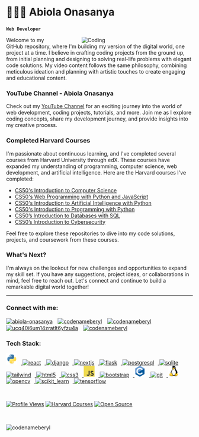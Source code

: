 # 👨🏾‍💻 Abiola Onasanya

**`Web Developer`**

<img align="right" alt="Coding" width="300" src="https://i.imgur.com/bSF8tXY.gif" style="margin-left:30px;padding-left:30px;">

Welcome to my GitHub repository, where I'm building my version of the digital world, one project at a time. I believe in crafting coding projects from the ground up, from initial planning and designing to solving real-life problems with elegant code solutions. My video content follows the same philosophy, combining meticulous ideation and planning with artistic touches to create engaging and educational content.

### YouTube Channel - Abiola Onasanya

Check out my [YouTube Channel](https://www.youtube.com/@codenameberyl) for an exciting journey into the world of web development, coding projects, tutorials, and more. Join me as I explore coding concepts, share my development journey, and provide insights into my creative process.

### Completed Harvard Courses

I'm passionate about continuous learning, and I've completed several courses from Harvard University through edX. These courses have expanded my understanding of programming, computer science, web development, and artificial intelligence. Here are the Harvard courses I've completed:

- [CS50's Introduction to Computer Science](https://github.com/codenameberyl/CS50X)
- [CS50's Web Programming with Python and JavaScript](https://github.com/codenameberyl/CS50W)
- [CS50's Introduction to Artificial Intelligence with Python](https://github.com/codenameberyl/CS50AI)
- [CS50's Introduction to Programming with Python](https://github.com/codenameberyl/CS50P)
- [CS50’s Introduction to Databases with SQL](https://github.com/codenameberyl/CS50SQL)
- [CS50’s Introduction to Cybersecurity](https://github.com/codenameberyl/CS50CY)

Feel free to explore these repositories to dive into my code solutions, projects, and coursework from these courses.

### What's Next?

I'm always on the lookout for new challenges and opportunities to expand my skill set. If you have any suggestions, project ideas, or collaborations in mind, feel free to reach out. Let's connect and continue to build a remarkable digital world together!

---

<h3 align="left">Connect with me:</h3>
<p align="left">
<a href="https://linkedin.com/in/abiola-onasanya" target="blank"><img align="center" src="https://cdn.jsdelivr.net/gh/devicons/devicon/icons/linkedin/linkedin-original.svg" alt="abiola-onasanya" height="20" width="30" style="padding-right:10px;" /></a>
<a href="https://twitter.com/codenameberyl" target="blank"><img align="center" src="https://cdn.jsdelivr.net/gh/devicons/devicon/icons/twitter/twitter-original.svg" alt="codenameberyl" height="20" width="30" style="padding-right:10px;" /></a>
<a href="https://instagram.com/codenameberyl" target="blank"><img align="center" src="https://raw.githubusercontent.com/rahuldkjain/github-profile-readme-generator/master/src/images/icons/Social/instagram.svg" alt="codenameberyl" height="20" width="30" style="padding-right:10px;" /></a>
<a href="https://www.youtube.com/@codenameberyl" target="blank"><img align="center" src="https://raw.githubusercontent.com/rahuldkjain/github-profile-readme-generator/master/src/images/icons/Social/youtube.svg" alt="ucq40i6um14zratlt6yfzu4a" height="20" width="30" style="padding-right:10px;" /></a>
<a href="https://fb.com/codenameberyl" target="blank"><img align="center" src="https://cdn.jsdelivr.net/gh/devicons/devicon/icons/facebook/facebook-original.svg" alt="codenameberyl" height="20" width="30" style="padding-right:10px;" /></a>
</p>

<h3 align="left">Tech Stack:</h3>
<p align="left"> <a href="https://www.python.org" target="_blank" rel="noreferrer"> <img src="https://raw.githubusercontent.com/devicons/devicon/master/icons/python/python-original.svg" alt="python" width="30" height="30" style="padding-right:10px;"/> </a> <a href="https://reactjs.org/" target="_blank" rel="noreferrer"> <img src="https://cdn.jsdelivr.net/gh/devicons/devicon/icons/react/react-original.svg" alt="react" width="30" height="30" style="padding-right:10px;"/> </a> <a href="https://www.djangoproject.com/" target="_blank" rel="noreferrer"> <img src="https://cdn.worldvectorlogo.com/logos/django.svg" alt="django" width="30" height="30" style="padding-right:10px;"/> </a> <a href="https://nextjs.org/" target="_blank" rel="noreferrer"> <img src="https://cdn.jsdelivr.net/gh/devicons/devicon/icons/nextjs/nextjs-line.svg" alt="nextjs" width="30" height="30" style="padding-right:10px;"/> </a> <a href="https://flask.palletsprojects.com/" target="_blank" rel="noreferrer"> <img src="https://www.vectorlogo.zone/logos/pocoo_flask/pocoo_flask-icon.svg" alt="flask" width="30" height="30" style="padding-right:10px;"/> </a> <a href="https://www.postgresql.org" target="_blank" rel="noreferrer"> <img src="https://cdn.jsdelivr.net/gh/devicons/devicon/icons/postgresql/postgresql-original.svg" alt="postgresql" width="30" height="30" style="padding-right:10px;"/> </a> <a href="https://www.sqlite.org/" target="_blank" rel="noreferrer"> <img src="https://www.vectorlogo.zone/logos/sqlite/sqlite-icon.svg" alt="sqlite" width="30" height="30" style="padding-right:10px;"/> </a> <a href="https://tailwindcss.com/" target="_blank" rel="noreferrer"> <img src="https://www.vectorlogo.zone/logos/tailwindcss/tailwindcss-icon.svg" alt="tailwind" width="30" height="30" style="padding-right:10px;"/> <a href="https://www.w3.org/html/" target="_blank" rel="noreferrer"> <img src="https://cdn.jsdelivr.net/gh/devicons/devicon/icons/html5/html5-original.svg" alt="html5" width="30" height="30" style="padding-right:10px;"/> </a> <a href="https://www.w3schools.com/css/" target="_blank" rel="noreferrer"> <img src="https://cdn.jsdelivr.net/gh/devicons/devicon/icons/css3/css3-original.svg" alt="css3" width="30" height="30" style="padding-right:10px;"/> </a> <a href="https://developer.mozilla.org/en-US/docs/Web/JavaScript" target="_blank" rel="noreferrer"> <img src="https://raw.githubusercontent.com/devicons/devicon/master/icons/javascript/javascript-original.svg" alt="javascript" width="30" height="30" style="padding-right:10px;"/> </a> <a href="https://getbootstrap.com" target="_blank" rel="noreferrer"> <img src="https://cdn.jsdelivr.net/gh/devicons/devicon/icons/bootstrap/bootstrap-original.svg" alt="bootstrap" width="30" height="30" style="padding-right:10px;"/> </a> <a href="https://www.cprogramming.com/" target="_blank" rel="noreferrer"> <img src="https://raw.githubusercontent.com/devicons/devicon/master/icons/c/c-original.svg" alt="c" width="30" height="30" style="padding-right:10px;"/> </a> <a href="https://git-scm.com/" target="_blank" rel="noreferrer"> <img src="https://www.vectorlogo.zone/logos/git-scm/git-scm-icon.svg" alt="git" width="30" height="30" style="padding-right:10px;"/> </a> <a href="https://www.linux.org/" target="_blank" rel="noreferrer"> <img src="https://raw.githubusercontent.com/devicons/devicon/master/icons/linux/linux-original.svg" alt="linux" width="30" height="30" style="padding-right:10px;"/> </a> <a href="https://opencv.org/" target="_blank" rel="noreferrer"> <img src="https://www.vectorlogo.zone/logos/opencv/opencv-icon.svg" alt="opencv" width="30" height="30" style="padding-right:10px;"/> </a> <a href="https://scikit-learn.org/" target="_blank" rel="noreferrer"> <img src="https://upload.wikimedia.org/wikipedia/commons/0/05/Scikit_learn_logo_small.svg" alt="scikit_learn" width="30" height="30" style="padding-right:10px;"/> </a> </a> <a href="https://www.tensorflow.org" target="_blank" rel="noreferrer"> <img src="https://www.vectorlogo.zone/logos/tensorflow/tensorflow-icon.svg" alt="tensorflow" width="30" height="30" style="padding-right:10px;"/> </a> </p>

<br>

[![Profile Views](https://komarev.com/ghpvc/?username=codenameberyl&label=Profile%20views&color=0e75b6&style=flat)](#completed-harvard-courses)
[![Harvard Courses](https://img.shields.io/badge/Harvard%20Courses-Completed-blue)](#completed-harvard-courses)
[![Open Source](https://img.shields.io/badge/Open%20Source-Yes-green)](#github-repositories)

<br>

<p>
<img align="center" src="https://github-readme-stats.vercel.app/api?username=codenameberyl&show_icons=true&locale=en&theme=dark" alt="codenameberyl" />
</p>
